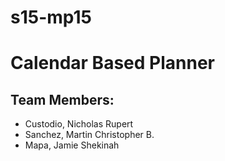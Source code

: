 # s15-mp15

# Calendar Based Planner

## Team Members:

* Custodio, Nicholas Rupert
* Sanchez, Martin Christopher B.
* Mapa, Jamie Shekinah